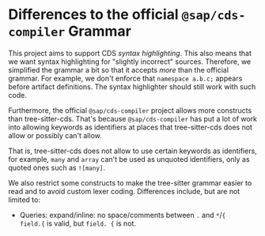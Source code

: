 # Differences to the official `@sap/cds-compiler` Grammar

This project aims to support CDS _syntax highlighting_.  This also means that
we want syntax highlighting for "slightly incorrect" sources.  Therefore, we
simplified the grammar a bit so that it accepts _more_ than the official
grammar.  For example, we don't enforce that `namespace a.b.c;` appears before
artifact definitions.  The syntax highlighter should still work with such code.

Furthermore, the official `@sap/cds-compiler` project allows more constructs
than tree-sitter-cds.  That's because `@sap/cds-compiler` has put a lot of work
into allowing keywords as identifiers at places that tree-sitter-cds does not
allow or possibly can't allow.  

That is, tree-sitter-cds does not allow to use certain keywords as identifiers,
for example, `many` and `array` can't be used as unquoted identifiers, only as
quoted ones such as `![many]`.

We also restrict some constructs to make the tree-sitter grammar easier to read
and to avoid custom lexer coding.  Differences include, but are not limited to:

 - Queries: expand/inline: no space/comments between `.` and `*`/`{`  
   `field.{` is valid, but `field. {` is not.
